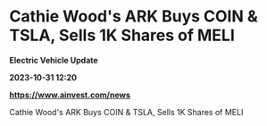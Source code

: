 # Cathie Wood's ARK Buys COIN & TSLA, Sells 1K Shares of MELI
**Electric Vehicle Update**

**2023-10-31 12:20**

**https://www.ainvest.com/news**

Cathie Wood's ARK Buys COIN & TSLA, Sells 1K Shares of MELI